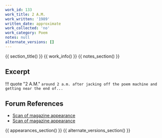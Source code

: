 ```yaml
---
work_id: 133
work_title: 2 A.M.
work_written: '1989'
written_date: approximate
work_collected: 'no'
work_category: Poem
notes: null
alternate_versions: []
---
```


{{ section_title() }}
{{ work_info() }}
{{ notes_section() }}
## Excerpt
!!! quote "2 A.M."
    ```
    around 2 a.m.
    after jacking off the poem
    machine
    and getting near the end of...
    ```

## Forum References
- [Scan of magazine appearance](https://bukowskiforum.com/threads/the-new-censorship-vol-2-no-3-june-1991.8689/)
- [Scan of magazine appearance](https://bukowskiforum.com/threads/2-a-m-a-famished-orphan-sits-somewhere-in-the-mind-hail-and-farewell-forevermore-how-the-wild-west-was-lost-go-magazine-january-9-1989.13189/)

{{ appearances_section() }}
{{ alternate_versions_section() }}
